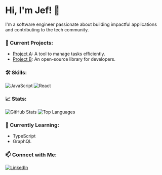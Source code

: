 # Hi, I'm Jef! 👋

I'm a software engineer passionate about building impactful applications and contributing to the tech community. 

### 🔭 Current Projects:
- [Project A](https://github.com/username/project-a): A tool to manage tasks efficiently.
- [Project B](https://github.com/username/project-b): An open-source library for developers.

### 🛠️ Skills:
![JavaScript](https://img.shields.io/badge/JavaScript-%23F7DF1E.svg?style=for-the-badge&logo=javascript&logoColor=black)
![React](https://img.shields.io/badge/React-%2361DAFB.svg?style=for-the-badge&logo=react&logoColor=black)

### 📈 Stats:
![GitHub Stats](https://github-readme-stats.vercel.app/api?username=your-username&show_icons=true&theme=radical)
![Top Languages](https://github-readme-stats.vercel.app/api/top-langs/?jef-design=jef-design&layout=compact&theme=radical)

### 🌱 Currently Learning:
- TypeScript
- GraphQL

### 📫 Connect with Me:
[![LinkedIn](https://img.shields.io/badge/LinkedIn-%230A66C2.svg?style=for-the-badge&logo=linkedin&logoColor=white)](https://www.linkedin.com/in/your-profile/)
